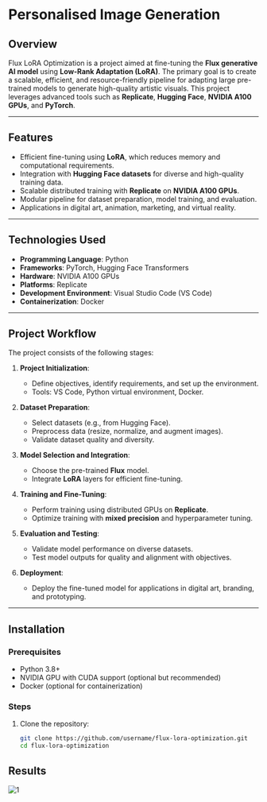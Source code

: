 #  Personalised Image Generation 
 
## **Overview**
Flux LoRA Optimization is a project aimed at fine-tuning the **Flux generative AI model** using **Low-Rank Adaptation (LoRA)**. The primary goal is to create a scalable, efficient, and resource-friendly pipeline for adapting large pre-trained models to generate high-quality artistic visuals. This project leverages advanced tools such as **Replicate**, **Hugging Face**, **NVIDIA A100 GPUs**, and **PyTorch**.

---

## **Features**
- Efficient fine-tuning using **LoRA**, which reduces memory and computational requirements.
- Integration with **Hugging Face datasets** for diverse and high-quality training data.
- Scalable distributed training with **Replicate** on **NVIDIA A100 GPUs**.
- Modular pipeline for dataset preparation, model training, and evaluation.
- Applications in digital art, animation, marketing, and virtual reality.

---

## **Technologies Used**
- **Programming Language**: Python
- **Frameworks**: PyTorch, Hugging Face Transformers
- **Hardware**: NVIDIA A100 GPUs
- **Platforms**: Replicate
- **Development Environment**: Visual Studio Code (VS Code)
- **Containerization**: Docker

---

## **Project Workflow**
The project consists of the following stages:

1. **Project Initialization**:
   - Define objectives, identify requirements, and set up the environment.
   - Tools: VS Code, Python virtual environment, Docker.

2. **Dataset Preparation**:
   - Select datasets (e.g., from Hugging Face).
   - Preprocess data (resize, normalize, and augment images).
   - Validate dataset quality and diversity.

3. **Model Selection and Integration**:
   - Choose the pre-trained **Flux** model.
   - Integrate **LoRA** layers for efficient fine-tuning.

4. **Training and Fine-Tuning**:
   - Perform training using distributed GPUs on **Replicate**.
   - Optimize training with **mixed precision** and hyperparameter tuning.

5. **Evaluation and Testing**:
   - Validate model performance on diverse datasets.
   - Test model outputs for quality and alignment with objectives.

6. **Deployment**:
   - Deploy the fine-tuned model for applications in digital art, branding, and prototyping.

---

## **Installation**

### Prerequisites
- Python 3.8+
- NVIDIA GPU with CUDA support (optional but recommended)
- Docker (optional for containerization)

### Steps
1. Clone the repository:
   ```bash
   git clone https://github.com/username/flux-lora-optimization.git
   cd flux-lora-optimization

## **Results**

![1](https://github.com/Aniket110903/Personalised-Image-Generator/blob/main/Results/1.jpeg)
